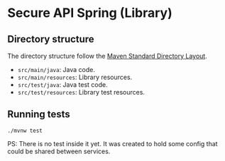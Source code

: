 # Secure API Spring (Library)

## Directory structure

The directory structure follow the [Maven Standard Directory Layout](https://maven.apache.org/guides/introduction/introduction-to-the-standard-directory-layout.html).
- `src/main/java`: Java code.
- `src/main/resources`: Library resources.
- `src/test/java`: Java test code.
- `src/test/resources`: Library test resources.

## Running tests

`./mvnw test`

PS: There is no test inside it yet. It was created to hold some config that could be shared between services.
